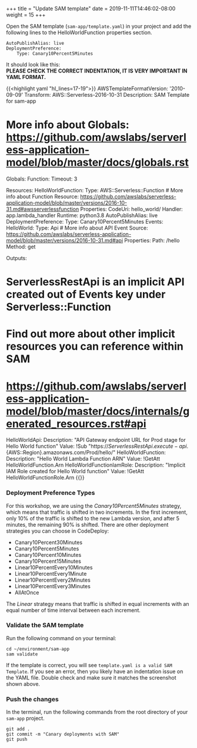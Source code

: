+++
title = "Update SAM template"
date = 2019-11-11T14:46:02-08:00
weight = 15
+++

Open the SAM template (`sam-app/template.yaml`) in your project and add the following lines to the HelloWorldFunction properties section. 

```
AutoPublishAlias: live
DeploymentPreference:
    Type: Canary10Percent5Minutes
```

It should look like this:  
**PLEASE CHECK THE CORRECT INDENTATION, IT IS VERY IMPORTANT IN YAML FORMAT.**

{{<highlight yaml "hl_lines=17-19">}}
AWSTemplateFormatVersion: '2010-09-09'
Transform: AWS::Serverless-2016-10-31
Description: SAM Template for sam-app

# More info about Globals: https://github.com/awslabs/serverless-application-model/blob/master/docs/globals.rst
Globals:
  Function:
    Timeout: 3

Resources:
  HelloWorldFunction:
    Type: AWS::Serverless::Function # More info about Function Resource: https://github.com/awslabs/serverless-application-model/blob/master/versions/2016-10-31.md#awsserverlessfunction
    Properties:
      CodeUri: hello_world/
      Handler: app.lambda_handler
      Runtime: python3.8
      AutoPublishAlias: live
      DeploymentPreference:
          Type: Canary10Percent5Minutes
      Events:
        HelloWorld:
          Type: Api # More info about API Event Source: https://github.com/awslabs/serverless-application-model/blob/master/versions/2016-10-31.md#api
          Properties:
            Path: /hello
            Method: get

Outputs:
  # ServerlessRestApi is an implicit API created out of Events key under Serverless::Function
  # Find out more about other implicit resources you can reference within SAM
  # https://github.com/awslabs/serverless-application-model/blob/master/docs/internals/generated_resources.rst#api
  HelloWorldApi:
    Description: "API Gateway endpoint URL for Prod stage for Hello World function"
    Value: !Sub "https://${ServerlessRestApi}.execute-api.${AWS::Region}.amazonaws.com/Prod/hello/"
  HelloWorldFunction:
    Description: "Hello World Lambda Function ARN"
    Value: !GetAtt HelloWorldFunction.Arn
  HelloWorldFunctionIamRole:
    Description: "Implicit IAM Role created for Hello World function"
    Value: !GetAtt HelloWorldFunctionRole.Arn
{{</highlight>}}

### Deployment Preference Types

For this workshop, we are using the _Canary10Percent5Minutes_ strategy, which means that traffic is shifted in two increments. In the first increment, only 10% of the traffic is shifted to the new Lambda version, and after 5 minutes, the remaining 90% is shifted. There are other deployment strategies you can choose in CodeDeploy:

- Canary10Percent30Minutes
- Canary10Percent5Minutes
- Canary10Percent10Minutes
- Canary10Percent15Minutes
- Linear10PercentEvery10Minutes
- Linear10PercentEvery1Minute
- Linear10PercentEvery2Minutes
- Linear10PercentEvery3Minutes
- AllAtOnce

The _Linear_ strategy means that traffic is shifted in equal increments with an equal number of time interval between each increment.

### Validate the SAM template
Run the following command on your terminal: 

```
cd ~/environment/sam-app
sam validate
```

If the template is correct, you will see `template.yaml is a valid SAM Template`. If you see an error, then you likely have an indentation issue on the YAML file. Double check and make sure it matches the screenshot shown above.

### Push the changes

In the terminal, run the following commands from the root directory of your `sam-app` project.

```
git add .
git commit -m "Canary deployments with SAM"
git push
```